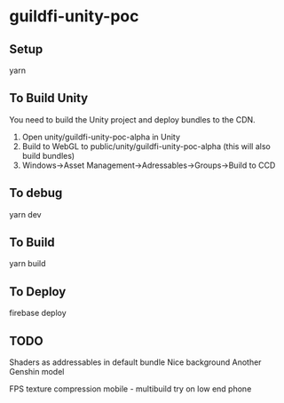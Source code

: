 # guildfi-unity-poc

## Setup

yarn

## To Build Unity

You need to build the Unity project and deploy bundles to the CDN.

1. Open unity/guildfi-unity-poc-alpha in Unity
2. Build to WebGL to public/unity/guildfi-unity-poc-alpha (this will also build bundles)
3. Windows->Asset Management->Adressables->Groups->Build to CCD

## To debug

yarn dev

## To Build

yarn build

## To Deploy

firebase deploy

## TODO
Shaders as addressables in default bundle
Nice background
Another Genshin model

FPS
texture compression mobile - multibuild
try on low end phone
